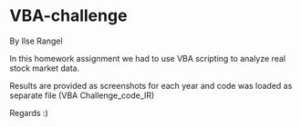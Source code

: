 # VBA-challenge
By Ilse Rangel


In this homework assignment we had to use VBA scripting to analyze real stock market data. 

Results are provided as screenshots for each year and code was loaded as separate file (VBA Challenge_code_IR)

Regards :)
